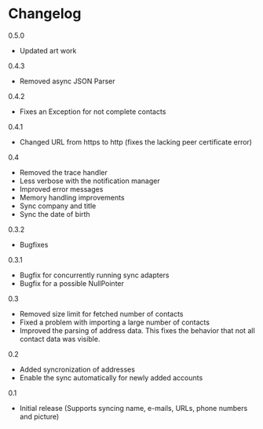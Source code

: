 # Changelog

0.5.0
* Updated art work

0.4.3
* Removed async JSON Parser

0.4.2
* Fixes an Exception for not complete contacts

0.4.1
* Changed URL from https to http (fixes the lacking peer certificate error)

0.4
* Removed the trace handler
* Less verbose with the notification manager
* Improved error messages
* Memory handling improvements
* Sync company and title
* Sync the date of birth

0.3.2
* Bugfixes

0.3.1
* Bugfix for concurrently running sync adapters
* Bugfix for a possible NullPointer

0.3
* Removed size limit for fetched number of contacts
* Fixed a problem with importing a large number of contacts
* Improved the parsing of address data. This fixes the behavior that not all contact data was visible.

0.2
* Added syncronization of addresses
* Enable the sync automatically for newly added accounts

0.1
* Initial release (Supports syncing name, e-mails, URLs, phone numbers and picture)
